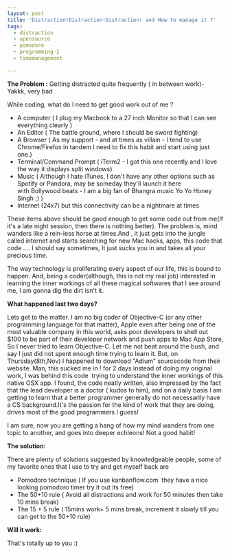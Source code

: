 ```yaml
---
layout: post
title: 'Distraction!Distraction!Distraction! and How to manage it ?'
tags:
  - distraction
  - opensource
  - pomodoro
  - programming-2
  - timemanagement

---
```


<strong>The Problem :</strong> Getting distracted quite frequently ( in between work)- Yakkk, very bad

<p>While coding, what do I need to get good work out of me ?</p>
<ul>
	<li>A computer ( I plug my Macbook to a 27 inch Monitor so that I can see everything clearly )</li>
	<li>An Editor ( The battle ground, where I should be sword fighting)</li>
	<li>A Browser ( As my support - and at times as villain - I tend to use Chrome/Firefox in tandem I need to fix this habit and start using just one.)</li>
	<li>Terminal/Command Prompt ( iTerm2 - I got this one recently and I love the way it displays split windows)</li>
	<li>Music ( Although I hate iTunes, I don't have any other options such as Spotify or Pandora, may be someday they'll launch it here with Bollywood beats - I am a big fan of Bhangra music Yo Yo Honey Singh ;) )</li>
	<li> Internet (24x7) but this connectivity can be a nightmare at times</li>
</ul>
These items above should be good enough to get some code out from me(If it's a late night session, then there is nothing better). The problem is, mind wanders like a rein-less horse at times.And , it just gets into the jungle called internet and starts searching for new Mac hacks, apps, this code that code .... I should say sometimes, It just sucks you in and takes all your precious time.

The way technology is proliferating every aspect of our life, this is bound to happen. And, being a coder(although, this is not my real job) interested in learning the inner workings of all these magical softwares that I see around me, I am gonna dig the dirt isn't it.

<strong>What happened last two days?</strong>

Lets get to the matter. I am no big coder of Objective-C (or any other programming language for that matter), Apple even after being one of the most valuable company in this world, asks poor developers to shell out $100 to be part of their developer network and push apps to Mac App Store, So I never tried to learn Objective-C. Let me not beat around the bush, and say I just did not spent enough time trying to learn it. But, on Thursday(8th,Nov) I happened to download "Adium" sourcecode from their website. Man, this sucked me in ! for 2 days instead of doing my original work, I was behind this code  trying to understand the inner workings of this native OSX app. I found, the code neatly written, also impressed by the fact that the lead developer is a doctor ( kudos to him), and on a daily basis I am getting to learn that a better programmer generally do not necessarily have a CS background.It's the passion for the kind of work that they are doing, drives most of the good programmers I guess!

I am sure, now you are getting a hang of how my mind wanders from one topic to another, and goes into deeper echleons! Not a good habit!

<strong>The solution:</strong>

There are plenty of solutions suggested by knowledgeable people, some of my favorite ones that I use to try and get myself back are
 	<ul>
		<li>Pomodoro technique ( If you use kanbanflow.com  they have a nice looking pomodoro timer try it out its free)</li>
		<li>The 50+10 rule ( Avoid all distractions and work for 50 minutes then take 10 mins break)</li>
		<li>The 15 + 5 rule ( 15mins work+ 5 mins break, increment it slowly till you can get to the 50+10 rule)</li>
	</ul>

<strong>Will it work:</strong>

That's totally up to you :)
